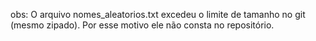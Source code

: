 obs: O arquivo nomes_aleatorios.txt excedeu o limite de tamanho no git (mesmo zipado).
Por esse motivo ele não consta no repositório.
